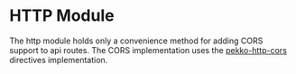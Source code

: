<!---
 * Copyright © 2021 - 2024 Swiss National Data and Service Center for the Humanities and/or DaSCH Service Platform contributors.
 * SPDX-License-Identifier: Apache-2.0
-->

# HTTP Module

The http module holds only a convenience method for adding CORS support
to api routes. The CORS implementation uses the
[pekko-http-cors](https://github.com/lomigmegard/pekko-http-cors)
directives implementation.
